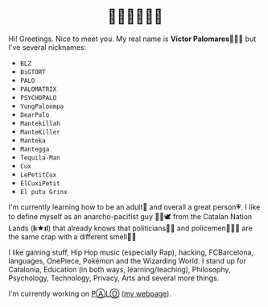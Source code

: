<h1 align="center">👋🏼👋🏼👋🏼</h1>

Hi! Greetings. Nice to meet you. My real name is **Víctor Palomares**👨🏻‍🏫 but I've several nicknames:

- `BLZ`
- `BiGTORT`
- `PALO`
- `PALOMATRIX`
- `PSYCHOPALO`
- `YungPaloompa`
- `DearPalo`
- `Mantekillah`
- `ManteKiller`
- `Manteka`
- `Mantegga`
- `Tequila-Man`
- `Cux`
- `LePetitCux`
- `ElCuxiPetit`
- `El putu Grinx`

I'm currently learning how to be an adult🌱 and overall a great person💗. I like to define myself as an anarcho-pacifist guy ✊🏽🕊️ from the Catalan Nation Lands (**lı★ıl**) that already knows that politicians👨‍💼 and policemen👮🏻‍♂️ are the same crap with a different smell💩💩

I like gaming stuff, Hip Hop music (especially Rap), hacking, FCBarcelona, languages, OnePiece, Pokémon and the Wizarding World. I stand up for Catalonia, Education (in both ways, learning/teaching), Philosophy, Psychology, Technology, Privacy, Arts and several more things.

I'm currently working on [PⒶLⓄ](https://github.com/mantekillah/palo) ([my webpage](https://mantekillah.github.io/palo)).
